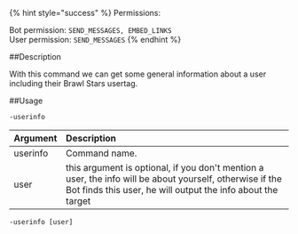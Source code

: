 {% hint style="success" %}
Permissions:

Bot permission: `SEND_MESSAGES, EMBED_LINKS`<br>User permission: `SEND_MESSAGES`
{% endhint %}

##Description

With this command we can get some general information about a user including their Brawl Stars usertag.

##Usage

`-userinfo`

| Argument | Description |
| :--- | :--- | 
| userinfo | Command name. |
| user | this argument is optional, if you don't mention a user, the info will be about yourself, otherwise if the Bot finds this user, he will output the info about the target |

```
-userinfo [user]
```